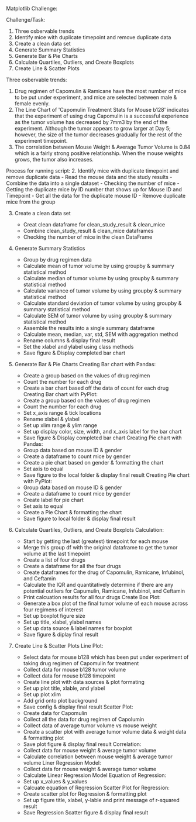 Matplotlib Challenge:

Challenge/Task:
1. Three osbervable trends
2. Identify mice with duplicate timepoint and remove duplicate data
3. Create a clean data set 
4. Generate Summary Statistics
5. Generate Bar & Pie Charts
6. Calculate Quartiles, Outliers, and Create Boxplots
7. Create Line & Scatter Plots

Three osbervable trends:
1. Drug regimen of Capomulin & Ramicane have the most number of mice to be put under experiment, and mice are selected between male & 
   female evenly. 
2. The Line Chart of 'Capomulin Treatment Stats for Mouse b128' indicates that the experiment of using drug Capomulin is a 
   successful experience as the tumor volume has decreased by 7mm3 by the end of the experiment. Although the tumor appears to 
   grow larger at Day 5; however, the size of the tumor decreases gradually for the rest of the experiment timepoint. 
3. The correlation between Mouse Weight & Average Tumor Volume is 0.84 which is a fairly strong positive relationship. When the mouse 
    weights grows, the tumor also increases. 


Process for running script:
2. Identify mice with duplicate timepoint and remove duplicate data
    - Read the mouse data and the study results
    - Combine the data into a single dataset
    - Checking the number of mice
    - Getting the duplicate mice by ID number that shows up for Mouse ID and Timepoint
    - Get all the data for the duplicate mouse ID
    - Remove duplicate mice from the group

3. Create a clean data set 
    - Creat clean dataframe for clean_study_result & clean_mice
    - Combine clean_study_result & clean_mice dataframes
    - Checking the number of mice in the clean DataFrame

4. Generate Summary Statistics
    - Group by drug regimen data
    - Calculate mean of tumor volume by using groupby & summary statistical method
    - Calculate median of tumor volume by using groupby & summary statistical method
    - Calculate variance of tumor volume by using groupby & summary statistical method
    - Calculate standard deviation of tumor volume by using groupby & summary statistical method
    - Calculate SEM of tumor volume by using groupby & summary statistical method
    - Assemble the results into a single summary dataframe
    - Calculate mean, median, var, std, SEM with aggregation method
    - Rename columns & display final result
    - Set the xlabel and ylabel using class methods
    - Save figure & Display completed bar chart

5. Generate Bar & Pie Charts
    Creating Bar chart with Pandas:
    - Create a group based on the values of drug regimen
    - Count the number for each drug
    - Create a bar chart based off the data of count for each drug
    Creating Bar chart with PyPlot:
    - Create a group based on the values of drug regimen
    - Count the number for each drug
    - Set x_axis range & tick locations
    - Rename xlabel & ylabel
    - Set up xlim range & ylim range
    - Set up display color, size, width, and x_axis label for the bar chart
    - Save figure & Display completed bar chart
    Creating Pie chart with Pandas:
    - Group data based on mouse ID & gender
    - Create a dataframe to count mice by gender
    - Create a pie chart based on gender & formatting the chart
    - Set axis to equal
    - Save figure to the local folder & display final result
    Creating Pie chart with PyPlot:
    - Group data based on mouse ID & gender
    - Create a dataframe to count mice by gender
    - Create label for pie chart
    - Set axis to equal 
    - Create a Pie Chart & formatting the chart
    - Save figure to local folder & display final result

6. Calculate Quartiles, Outliers, and Create Boxplots
    Calculation:
    - Start by getting the last (greatest) timepoint for each mouse
    - Merge this group df with the original dataframe to get the tumor volume at the last timepoint
    - Create a list of four drugs
    - Create a dataframe for all the four drugs
    - Create dataframes for the drug of Capomulin, Ramicane, Infubinol, and Ceftamin
    - Calculate the IQR and quantitatively determine if there are any potential outliers for Capumulin, Ramicane, Infubinol, and Ceftamin
    - Print calcuation results for all four drugs
    Create Box Plot:
    - Generate a box plot of the final tumor volume of each mouse across four regimens of interest
    - Set up boxplot figure size
    - Set up title, xlabel, ylabel names
    - Set up data source & label names for boxplot
    - Save figure & diplay final result

7. Create Line & Scatter Plots
    Line Plot:
    - Select data for mouse b128 which has been put under experiment of taking drug regimen of Capomulin for treatment
    - Collect data for mouse b128 tumor volume
    - Collect data for mouse b128 timepoint
    - Create line plot with data sources & plot formating
    - Set up plot title, xlable, and ylabel
    - Set up plot xlim
    - Add grid onto plot background
    - Save config & display final result
    Scatter Plot:
    - Create data for Capomulin
    - Collect all the data for drug regimen of Capolumin
    - Collect data of average tumor volume vs mouse weight
    - Create a scatter plot with average tumor volume data & weight data & formatting plot
    - Save plot figure & display final result
    Correlation:
    - Collect data for mouse weight & average tumor volume 
    - Calculate correlation between mouse weight & average tumor volume
    Liner Regression Model:
    - Collect data for mouse weight & average tumor volume 
    - Calculate Linear Regression Model
    Equation of Regression:
    - Set up x_values & y_values
    - Calcuate equation of Regression
    Scatter Plot for Regression:
    - Create scatter plot for Regression & formatting plot
    - Set up figure title, xlabel, y-lable and print message of r-squared result
    - Save Regression Scatter figure & display final result

